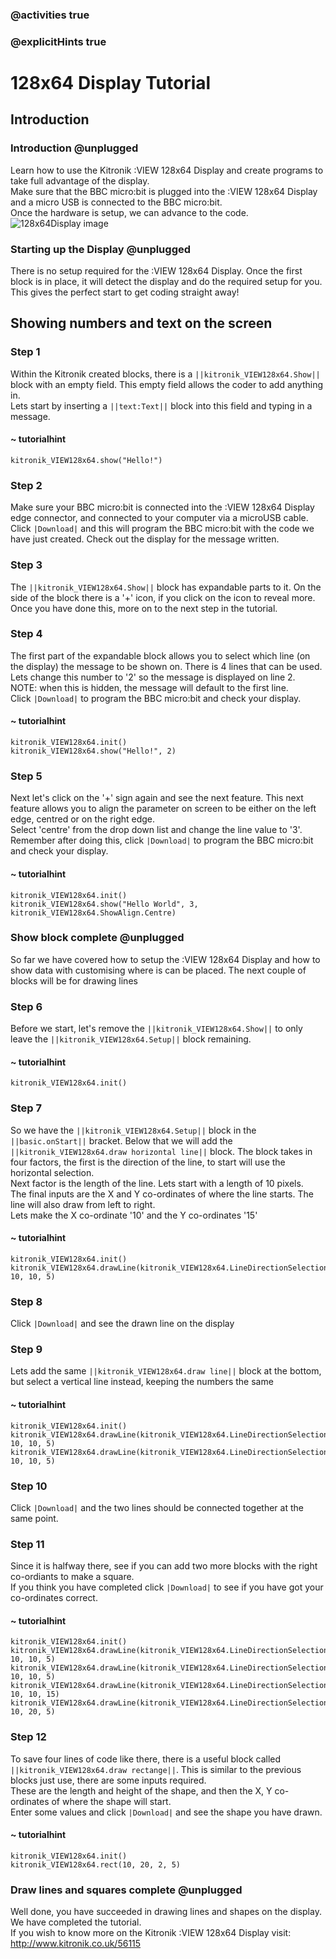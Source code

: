 ### @activities true
### @explicitHints true

# 128x64 Display Tutorial

## Introduction
### Introduction @unplugged
Learn how to use the Kitronik :VIEW 128x64 Display and create programs to take full advantage of the display.  
Make sure that the BBC micro:bit is plugged into the :VIEW 128x64 Display and a micro USB is connected to the BBC micro:bit.  
Once the hardware is setup, we can advance to the code.
![128x64Display image](https://KitronikLtd.github.io/pxt-kitronik-128x64Display/assets/128x64Display.png)


### Starting up the Display @unplugged
There is no setup required for the :VIEW 128x64 Display.  Once the first block is in place, it will detect the display and do the required setup for you. This gives the perfect start to get coding straight away!

## Showing numbers and text on the screen
### Step 1
Within the Kitronik created blocks, there is a ``||kitronik_VIEW128x64.Show||`` block with an empty field. This empty field allows the coder to add anything in.  
Lets start by inserting a ``||text:Text||`` block into this field and typing in a message.
#### ~ tutorialhint
```blocks
kitronik_VIEW128x64.show("Hello!")
```

### Step 2
Make sure your BBC micro:bit is connected into the :VIEW 128x64 Display edge connector, and connected to your computer via a microUSB cable.  
Click ``|Download|`` and this will program the BBC micro:bit with the code we have just created.  Check out the display for the message written.

### Step 3
The ``||kitronik_VIEW128x64.Show||`` block has expandable parts to it.  On the side of the block there is a '+' icon, if you click on the icon to reveal more.  
Once you have done this, more on to the next step in the tutorial.


### Step 4
The first part of the expandable block allows you to select which line (on the display) the message to be shown on. There is 4 lines that can be used.  Lets change this number to '2' so the message is displayed on line 2.  
NOTE: when this is hidden, the message will default to the first line.  
Click ``|Download|`` to program the BBC micro:bit and check your display.
#### ~ tutorialhint
```blocks
kitronik_VIEW128x64.init()
kitronik_VIEW128x64.show("Hello!", 2)
```

### Step 5
Next let's click on the '+' sign again and see the next feature.  This next feature allows you to align the parameter on screen to be either on the left edge, centred or on the right edge.  
Select 'centre' from the drop down list and change the line value to '3'.  
Remember after doing this, click ``|Download|`` to program the BBC micro:bit and check your display.
#### ~ tutorialhint
```blocks
kitronik_VIEW128x64.init()
kitronik_VIEW128x64.show("Hello World", 3, kitronik_VIEW128x64.ShowAlign.Centre)
```

### Show block complete @unplugged
So far we have covered how to setup the :VIEW 128x64 Display and how to show data with customising where is can be placed.
The next couple of blocks will be for drawing lines

### Step 6
Before we start, let's remove the ``||kitronik_VIEW128x64.Show||`` to only leave the ``||kitronik_VIEW128x64.Setup||`` block remaining.
#### ~ tutorialhint
```blocks
kitronik_VIEW128x64.init()
```

### Step 7
So we have the ``||kitronik_VIEW128x64.Setup||`` block in the ``||basic.onStart||`` bracket. Below that we will add the ``||kitronik_VIEW128x64.draw horizontal line||`` block.
The block takes in four factors, the first is the direction of the line, to start will use the horizontal selection.  
Next factor is the length of the line.  Lets start with a length of 10 pixels.  
The final inputs are the X and Y co-ordinates of where the line starts.  The line will also draw from left to right.  
Lets make the X co-ordinate '10' and the Y co-ordinates '15'
#### ~ tutorialhint
```blocks
kitronik_VIEW128x64.init()
kitronik_VIEW128x64.drawLine(kitronik_VIEW128x64.LineDirectionSelection.horiztonal, 10, 10, 5)
```

### Step 8
Click ``|Download|`` and see the drawn line on the display

### Step 9
Lets add the same ``||kitronik_VIEW128x64.draw line||`` block at the bottom, but select a vertical line instead, keeping the numbers the same
#### ~ tutorialhint
```blocks
kitronik_VIEW128x64.init()
kitronik_VIEW128x64.drawLine(kitronik_VIEW128x64.LineDirectionSelection.horiztonal, 10, 10, 5)
kitronik_VIEW128x64.drawLine(kitronik_VIEW128x64.LineDirectionSelection.vertical, 10, 10, 5)
```
### Step 10
Click ``|Download|`` and the two lines should be connected together at the same point.

### Step 11
Since it is halfway there, see if you can add two more blocks with the right co-ordiants to make a square.  
If you think you have completed click ``|Download|`` to see if you have got your co-ordinates correct.
#### ~ tutorialhint
```blocks
kitronik_VIEW128x64.init()
kitronik_VIEW128x64.drawLine(kitronik_VIEW128x64.LineDirectionSelection.horiztonal, 10, 10, 5)
kitronik_VIEW128x64.drawLine(kitronik_VIEW128x64.LineDirectionSelection.vertical, 10, 10, 5)
kitronik_VIEW128x64.drawLine(kitronik_VIEW128x64.LineDirectionSelection.horiztonal, 10, 10, 15)
kitronik_VIEW128x64.drawLine(kitronik_VIEW128x64.LineDirectionSelection.vertical, 10, 20, 5)
```

### Step 12
To save four lines of code like there, there is a useful block called ``||kitronik_VIEW128x64.draw rectange||``.
This is similar to the previous blocks just use, there are some inputs required.  
These are the length and height of the shape, and then the X, Y co-ordinates of where the shape will start.  
Enter some values and click ``|Download|`` and see the shape you have drawn.
#### ~ tutorialhint
```blocks
kitronik_VIEW128x64.init()
kitronik_VIEW128x64.rect(10, 20, 2, 5)
```

### Draw lines and squares complete @unplugged
Well done, you have succeeded in drawing lines and shapes on the display. We have completed the tutorial.  
If you wish to know more on the Kitronik :VIEW 128x64 Display visit:  
http://www.kitronik.co.uk/56115